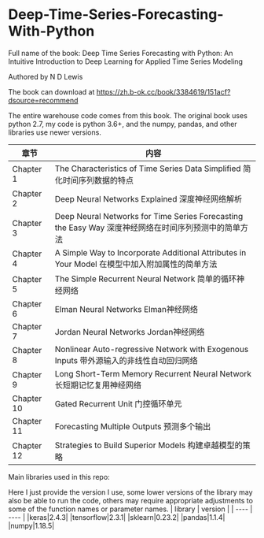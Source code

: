 # Deep-Time-Series-Forecasting-With-Python
Full name of the book: Deep Time Series Forecasting with Python: An Intuitive Introduction to Deep Learning for Applied Time Series Modeling 

Authored by N D Lewis

The book can download at https://zh.b-ok.cc/book/3384619/151acf?dsource=recommend

The entire warehouse code comes from this book.
The original book uses python 2.7, my code is python 3.6+, and the numpy, pandas, and other libraries use newer versions.

|  章节   | 内容  |
|  ----  | ----  |
|Chapter 1| The Characteristics of Time Series Data Simplified  简化时间序列数据的特点| 
|Chapter 2| Deep Neural Networks Explained  深度神经网络解析|
|Chapter 3| Deep Neural Networks for Time Series Forecasting the Easy Way  深度神经网络在时间序列预测中的简单方法|
|Chapter 4| A Simple Way to Incorporate Additional Attributes in Your Model  在模型中加入附加属性的简单方法|
|Chapter 5| The Simple Recurrent Neural Network  简单的循环神经网络|
|Chapter 6| Elman Neural Networks  Elman神经网络 |
|Chapter 7| Jordan Neural Networks  Jordan神经网络|
|Chapter 8| Nonlinear Auto-regressive Network with Exogenous Inputs  带外源输入的非线性自动回归网络|
|Chapter 9| Long Short-Term Memory Recurrent Neural Network  长短期记忆复用神经网络|
|Chapter 10| Gated Recurrent Unit  门控循环单元|
|Chapter 11| Forecasting Multiple Outputs  预测多个输出|
|Chapter 12| Strategies to Build Superior Models  构建卓越模型的策略|


Main libraries used in this repo:

Here I just provide the version I use, some lower versions of the library may also be able to run the code, others may require appropriate adjustments to some of the function names or parameter names.
|  library   | version  |
|  ----  | ----  |
|keras|2.4.3|
|tensorflow|2.3.1|
|sklearn|0.23.2|
|pandas|1.1.4|
|numpy|1.18.5|
